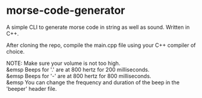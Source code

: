 # morse-code-generator
A simple CLI to generate morse code in string as well as sound. Written in C++.

After cloning the repo, compile the main.cpp file using your C++ compiler of choice.

NOTE: Make sure your volume is not too high.<br> 
&emsp Beeps for '.' are at 800 hertz for 200 milliseconds.<br>
&emsp Beeps for '-' are at 800 hertz for 800 milliseconds.<br>
&emsp You can change the frequency and duration of the beep in the 'beeper' header file.
